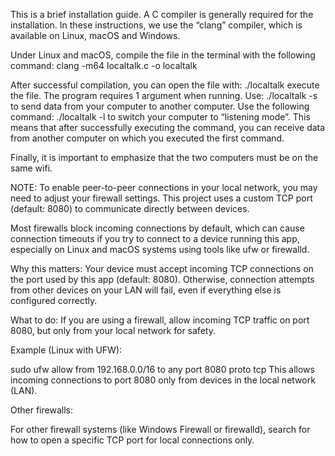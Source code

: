 This is a brief installation guide. A C compiler is generally required for the installation. In these instructions, we use the “clang” compiler, which is available on Linux, macOS and Windows.

Under Linux and macOS, compile the file in the terminal with the following command:
clang -m64 localtalk.c -o localtalk

After successful compilation, you can open the file with:
./localtalk
execute the file. 
The program requires 1 argument when running. Use:
./localtalk -s
to send data from your computer to another computer.
Use the following command:
./localtalk -l
to switch your computer to “listening mode”. This means that after successfully executing the command, you can receive data from another computer on which you executed the first command.

Finally, it is important to emphasize that the two computers must be on the same wifi.

NOTE:
To enable peer-to-peer connections in your local network, you may need to adjust your firewall settings. This project uses a custom TCP port (default: 8080) to communicate directly between devices.

Most firewalls block incoming connections by default, which can cause connection timeouts if you try to connect to a device running this app, especially on Linux and macOS systems using tools like ufw or firewalld.

Why this matters:
Your device must accept incoming TCP connections on the port used by this app (default: 8080). Otherwise, connection attempts from other devices on your LAN will fail, even if everything else is configured correctly.

What to do:
If you are using a firewall, allow incoming TCP traffic on port 8080, but only from your local network for safety.

Example (Linux with UFW):

sudo ufw allow from 192.168.0.0/16 to any port 8080 proto tcp
This allows incoming connections to port 8080 only from devices in the local network (LAN).

Other firewalls:

For other firewall systems (like Windows Firewall or firewalld), search for how to open a specific TCP port for local connections only.
